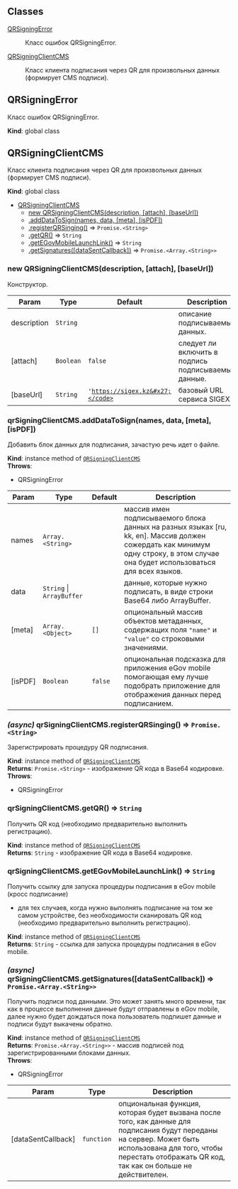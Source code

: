 ## Classes

<dl>
<dt><a href="#QRSigningError">QRSigningError</a></dt>
<dd><p>Класс ошибок QRSigningError.</p>
</dd>
<dt><a href="#QRSigningClientCMS">QRSigningClientCMS</a></dt>
<dd><p>Класс клиента подписания через QR для произвольных данных (формирует CMS подписи).</p>
</dd>
</dl>

<a name="QRSigningError"></a>

## QRSigningError
Класс ошибок QRSigningError.

**Kind**: global class  
<a name="QRSigningClientCMS"></a>

## QRSigningClientCMS
Класс клиента подписания через QR для произвольных данных (формирует CMS подписи).

**Kind**: global class  

* [QRSigningClientCMS](#QRSigningClientCMS)
    * [new QRSigningClientCMS(description, [attach], [baseUrl])](#new_QRSigningClientCMS_new)
    * [.addDataToSign(names, data, [meta], [isPDF])](#QRSigningClientCMS+addDataToSign)
    * [.registerQRSinging()](#QRSigningClientCMS+registerQRSinging) ⇒ <code>Promise.&lt;String&gt;</code>
    * [.getQR()](#QRSigningClientCMS+getQR) ⇒ <code>String</code>
    * [.getEGovMobileLaunchLink()](#QRSigningClientCMS+getEGovMobileLaunchLink) ⇒ <code>String</code>
    * [.getSignatures([dataSentCallback])](#QRSigningClientCMS+getSignatures) ⇒ <code>Promise.&lt;Array.&lt;String&gt;&gt;</code>

<a name="new_QRSigningClientCMS_new"></a>

### new QRSigningClientCMS(description, [attach], [baseUrl])
Конструктор.


| Param | Type | Default | Description |
| --- | --- | --- | --- |
| description | <code>String</code> |  | описание подписываемых данных. |
| [attach] | <code>Boolean</code> | <code>false</code> | следует ли включить в подпись подписываемые данные. |
| [baseUrl] | <code>String</code> | <code>&#x27;https://sigex.kz&#x27;</code> | базовый URL сервиса SIGEX. |

<a name="QRSigningClientCMS+addDataToSign"></a>

### qrSigningClientCMS.addDataToSign(names, data, [meta], [isPDF])
Добавить блок данных для подписания, зачастую речь идет о файле.

**Kind**: instance method of [<code>QRSigningClientCMS</code>](#QRSigningClientCMS)  
**Throws**:

- QRSigningError


| Param | Type | Default | Description |
| --- | --- | --- | --- |
| names | <code>Array.&lt;String&gt;</code> |  | массив имен подписываемого блока данных на разных языках [ru, kk, en]. Массив должен сожердать как минимум одну строку, в этом случае она будет использоваться для всех языков. |
| data | <code>String</code> \| <code>ArrayBuffer</code> |  | данные, которые нужно подписать, в виде строки Base64 либо ArrayBuffer. |
| [meta] | <code>Array.&lt;Object&gt;</code> | <code>[]</code> | опциональный массив объектов метаданных, содержащих поля `"name"` и `"value"` со строковыми значениями. |
| [isPDF] | <code>Boolean</code> | <code>false</code> | опциональная подсказка для приложения eGov mobile помогающая ему лучше подобрать приложение для отображения данных перед подписанием. |

<a name="QRSigningClientCMS+registerQRSinging"></a>

### *(async)* qrSigningClientCMS.registerQRSinging() ⇒ <code>Promise.&lt;String&gt;</code>
Зарегистрировать процедуру QR подписания.

**Kind**: instance method of [<code>QRSigningClientCMS</code>](#QRSigningClientCMS)  
**Returns**: <code>Promise.&lt;String&gt;</code> - изображение QR кода в Base64 кодировке.  
**Throws**:

- QRSigningError

<a name="QRSigningClientCMS+getQR"></a>

### qrSigningClientCMS.getQR() ⇒ <code>String</code>
Получить QR код (необходимо предварительно выполнить регистрацию).

**Kind**: instance method of [<code>QRSigningClientCMS</code>](#QRSigningClientCMS)  
**Returns**: <code>String</code> - изображение QR кода в Base64 кодировке.  
<a name="QRSigningClientCMS+getEGovMobileLaunchLink"></a>

### qrSigningClientCMS.getEGovMobileLaunchLink() ⇒ <code>String</code>
Получить ссылку для запуска процедуры подписания в eGov mobile (кросс подписание)
- для тех случаев, когда нужно выполнять подписание на том же самом устройстве, без
необходимости сканировать QR код (необходимо предварительно выполнить регистрацию).

**Kind**: instance method of [<code>QRSigningClientCMS</code>](#QRSigningClientCMS)  
**Returns**: <code>String</code> - ссылка для запуска процедуры подписания в eGov mobile.  
<a name="QRSigningClientCMS+getSignatures"></a>

### *(async)* qrSigningClientCMS.getSignatures([dataSentCallback]) ⇒ <code>Promise.&lt;Array.&lt;String&gt;&gt;</code>
Получить подписи под данными. Это может занять много времени, так как в
процессе выполнения данные будут отправлены в eGov mobile, далее нужно
будет дождаться пока пользователь подпишет данные и подписи будут выкачены
обратно.

**Kind**: instance method of [<code>QRSigningClientCMS</code>](#QRSigningClientCMS)  
**Returns**: <code>Promise.&lt;Array.&lt;String&gt;&gt;</code> - массив подписей под зарегистрированными блоками данных.  
**Throws**:

- QRSigningError


| Param | Type | Description |
| --- | --- | --- |
| [dataSentCallback] | <code>function</code> | опциональная функция, которая будет вызвана после того, как данные для подписания будут переданы на сервер. Может быть использована для того, чтобы перестать отображать QR код, так как он больше не действителен. |

